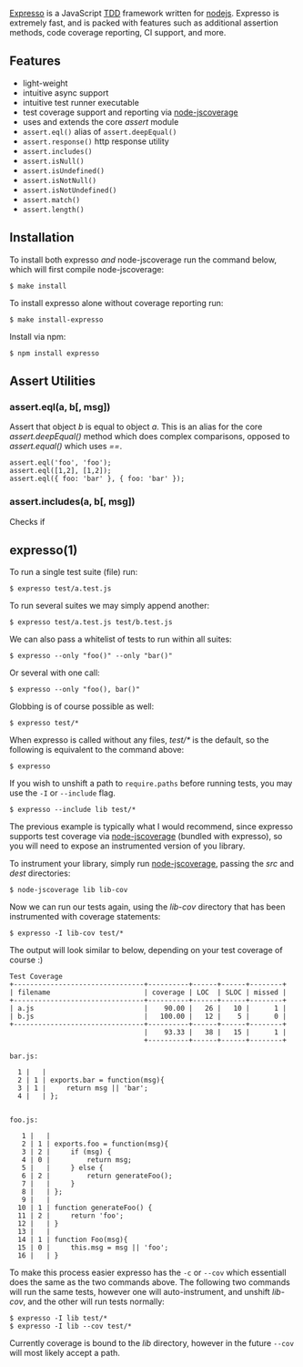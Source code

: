 
[Expresso](http://github.com/visionmedia/expresso) is a JavaScript [TDD](http://en.wikipedia.org/wiki/Test-driven_development) framework written for [nodejs](http://nodejs.org). Expresso is extremely fast, and is packed with features such as additional assertion methods, code coverage reporting, CI support, and more.

## Features

  - light-weight
  - intuitive async support
  - intuitive test runner executable
  - test coverage support and reporting via [node-jscoverage](http://github.com/visionmedia/node-jscoverage)
  - uses and extends the core _assert_ module
  - `assert.eql()` alias of `assert.deepEqual()`
  - `assert.response()` http response utility
  - `assert.includes()`
  - `assert.isNull()`
  - `assert.isUndefined()`
  - `assert.isNotNull()`
  - `assert.isNotUndefined()`
  - `assert.match()`
  - `assert.length()`

## Installation

To install both expresso _and_ node-jscoverage run
the command below, which will first compile node-jscoverage:

    $ make install

To install expresso alone without coverage reporting run:

    $ make install-expresso

Install via npm:

	$ npm install expresso

## Assert Utilities

### assert.eql(a, b[, msg])

Assert that object _b_ is equal to object _a_. This is an
alias for the core _assert.deepEqual()_ method which does complex
comparisons, opposed to _assert.equal()_ which uses _==_.

    assert.eql('foo', 'foo');
    assert.eql([1,2], [1,2]);
    assert.eql({ foo: 'bar' }, { foo: 'bar' });

### assert.includes(a, b[, msg])

Checks if

## expresso(1)

To run a single test suite (file) run:

    $ expresso test/a.test.js

To run several suites we may simply append another:

    $ expresso test/a.test.js test/b.test.js

We can also pass a whitelist of tests to run within all suites:

    $ expresso --only "foo()" --only "bar()"

Or several with one call:

    $ expresso --only "foo(), bar()"

Globbing is of course possible as well:

    $ expresso test/*

When expresso is called without any files, _test/*_ is the default,
so the following is equivalent to the command above:

    $ expresso

If you wish to unshift a path to `require.paths` before
running tests, you may use the `-I` or `--include` flag.

    $ expresso --include lib test/*

The previous example is typically what I would recommend, since expresso
supports test coverage via [node-jscoverage](http://github.com/visionmedia/node-jscoverage) (bundled with expresso),
so you will need to expose an instrumented version of you library.

To instrument your library, simply run [node-jscoverage](http://github.com/visionmedia/node-jscoverage),
passing the _src_ and _dest_ directories:

    $ node-jscoverage lib lib-cov

Now we can run our tests again, using the _lib-cov_ directory that has been
instrumented with coverage statements:

    $ expresso -I lib-cov test/*

The output will look similar to below, depending on your test coverage of course :)

    Test Coverage
    +--------------------------------+----------+------+------+--------+
    | filename                       | coverage | LOC  | SLOC | missed |
    +--------------------------------+----------+------+------+--------+
    | a.js                           |    90.00 |   26 |   10 |      1 |
    | b.js                           |   100.00 |   12 |    5 |      0 |
    +--------------------------------+----------+------+------+--------+
                                     |    93.33 |   38 |   15 |      1 |
                                     +----------+------+------+--------+

    bar.js:
    
      1 |   | 
      2 | 1 | exports.bar = function(msg){
      3 | 1 |     return msg || 'bar';
      4 |   | };
    
    
    foo.js:
    
       1 |   | 
       2 | 1 | exports.foo = function(msg){
       3 | 2 |     if (msg) {
       4 | 0 |         return msg;
       5 |   |     } else {
       6 | 2 |         return generateFoo();
       7 |   |     }
       8 |   | };
       9 |   | 
      10 | 1 | function generateFoo() {
      11 | 2 |     return 'foo';
      12 |   | }
      13 |   | 
      14 | 1 | function Foo(msg){
      15 | 0 |     this.msg = msg || 'foo';
      16 |   | }

To make this process easier expresso has the `-c` or `--cov` which essentiall
does the same as the two commands above. The following two commands will
run the same tests, however one will auto-instrument, and unshift _lib-cov_,
and the other will run tests normally:

    $ expresso -I lib test/*
    $ expresso -I lib --cov test/*

Currently coverage is bound to the _lib_ directory, however in the
future `--cov` will most likely accept a path.

